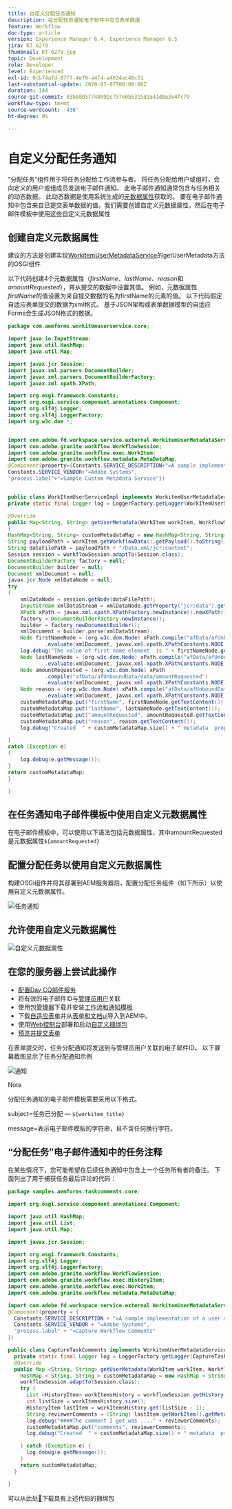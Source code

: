 ```yaml
---
title: 自定义分配任务通知
description: 在分配任务通知电子邮件中包含表单数据
feature: Workflow
doc-type: article
version: Experience Manager 6.4, Experience Manager 6.5
jira: KT-6279
thumbnail: KT-6279.jpg
topic: Development
role: Developer
level: Experienced
exl-id: 0cb74afd-87ff-4e79-a4f4-a4634ac48c51
last-substantial-update: 2020-07-07T00:00:00Z
duration: 144
source-git-commit: 03b68057748892c757e0b5315d3a41d0a2e4fc79
workflow-type: tm+mt
source-wordcount: '438'
ht-degree: 0%

---
```


# 自定义分配任务通知

“分配任务”组件用于将任务分配给工作流参与者。 将任务分配给用户或组时，会向定义的用户或组成员发送电子邮件通知。
此电子邮件通知通常包含与任务相关的动态数据。 此动态数据是使用系统生成的[元数据属性](https://experienceleague.adobe.com/docs/experience-manager-65/forms/publish-process-aem-forms/use-metadata-in-email-notifications.html?lang=zh-Hans#using-system-generated-metadata-in-an-email-notification)获取的。
要在电子邮件通知中包含来自已提交表单数据的值，我们需要创建自定义元数据属性，然后在电子邮件模板中使用这些自定义元数据属性



## 创建自定义元数据属性

建议的方法是创建实现[WorkitemUserMetadataService](https://helpx.adobe.com/cn/experience-manager/6-5/forms/javadocs/com/adobe/fd/workspace/service/external/WorkitemUserMetadataService.html#getUserMetadataMap--)的getUserMetadata方法的OSGI组件

以下代码创建4个元数据属性（_firstName_、_lastName_、_reason_&#x200B;和&#x200B;_amountRequested_），并从提交的数据中设置其值。 例如，元数据属性&#x200B;_firstName_&#x200B;的值设置为来自提交数据的名为firstName的元素的值。 以下代码假定自适应表单提交的数据为xml格式。 基于JSON架构或表单数据模型的自适应Forms会生成JSON格式的数据。


```java
package com.aemforms.workitemuserservice.core;

import java.io.InputStream;
import java.util.HashMap;
import java.util.Map;

import javax.jcr.Session;
import javax.xml.parsers.DocumentBuilder;
import javax.xml.parsers.DocumentBuilderFactory;
import javax.xml.xpath.XPath;

import org.osgi.framework.Constants;
import org.osgi.service.component.annotations.Component;
import org.slf4j.Logger;
import org.slf4j.LoggerFactory;
import org.w3c.dom.*;


import com.adobe.fd.workspace.service.external.WorkitemUserMetadataService;
import com.adobe.granite.workflow.WorkflowSession;
import com.adobe.granite.workflow.exec.WorkItem;
import com.adobe.granite.workflow.metadata.MetaDataMap;
@Component(property={Constants.SERVICE_DESCRIPTION+"=A sample implementation of a user metadata service.",
Constants.SERVICE_VENDOR+"=Adobe Systems",
"process.label"+"=Sample Custom Metadata Service"})


public class WorkItemUserServiceImpl implements WorkitemUserMetadataService {
private static final Logger log = LoggerFactory.getLogger(WorkItemUserServiceImpl.class);

@Override
public Map<String, String> getUserMetadata(WorkItem workItem, WorkflowSession workflowSession,MetaDataMap metadataMap)
{
HashMap<String, String> customMetadataMap = new HashMap<String, String>();
String payloadPath = workItem.getWorkflowData().getPayload().toString();
String dataFilePath = payloadPath + "/Data.xml/jcr:content";
Session session = workflowSession.adaptTo(Session.class);
DocumentBuilderFactory factory = null;
DocumentBuilder builder = null;
Document xmlDocument = null;
javax.jcr.Node xmlDataNode = null;
try
{
    xmlDataNode = session.getNode(dataFilePath);
    InputStream xmlDataStream = xmlDataNode.getProperty("jcr:data").getBinary().getStream();
    XPath xPath = javax.xml.xpath.XPathFactory.newInstance().newXPath();
    factory = DocumentBuilderFactory.newInstance();
    builder = factory.newDocumentBuilder();
    xmlDocument = builder.parse(xmlDataStream);
    Node firstNameNode = (org.w3c.dom.Node) xPath.compile("afData/afUnboundData/data/firstName")
            .evaluate(xmlDocument, javax.xml.xpath.XPathConstants.NODE);
    log.debug("The value of first name element  is " + firstNameNode.getTextContent());
    Node lastNameNode = (org.w3c.dom.Node) xPath.compile("afData/afUnboundData/data/lastName")
            .evaluate(xmlDocument, javax.xml.xpath.XPathConstants.NODE);
    Node amountRequested = (org.w3c.dom.Node) xPath
            .compile("afData/afUnboundData/data/amountRequested")
            .evaluate(xmlDocument, javax.xml.xpath.XPathConstants.NODE);
    Node reason = (org.w3c.dom.Node) xPath.compile("afData/afUnboundData/data/reason")
            .evaluate(xmlDocument, javax.xml.xpath.XPathConstants.NODE);
    customMetadataMap.put("firstName", firstNameNode.getTextContent());
    customMetadataMap.put("lastName", lastNameNode.getTextContent());
    customMetadataMap.put("amountRequested", amountRequested.getTextContent());
    customMetadataMap.put("reason", reason.getTextContent());
    log.debug("Created  " + customMetadataMap.size() + " metadata  properties");

}
catch (Exception e)
{
    log.debug(e.getMessage());
}
return customMetadataMap;
}

}
```

## 在任务通知电子邮件模板中使用自定义元数据属性

在电子邮件模板中，可以使用以下语法包括元数据属性，其中amountRequested是元数据属性`${amountRequested}`

## 配置分配任务以使用自定义元数据属性

构建OSGi组件并将其部署到AEM服务器后，配置分配任务组件（如下所示）以使用自定义元数据属性。


![任务通知](assets/task-notification.PNG)

## 允许使用自定义元数据属性

![自定义元数据属性](assets/custom-meta-data-properties.PNG)

## 在您的服务器上尝试此操作

* [配置Day CQ邮件服务](https://experienceleague.adobe.com/docs/experience-manager-65/administering/operations/notification.html?lang=zh-Hans#configuring-the-mail-service)
* 将有效的电子邮件ID与[管理员用户](http://localhost:4502/security/users.html)关联
* 使用[包管理器](http://localhost:4502/crx/packmgr/index.jsp)下载并安装[工作流和通知模板](assets/workflow-and-task-notification-template.zip)
* 下载[自适应表单](assets/request-travel-authorization.zip)并从[表单和文档ui](http://localhost:4502/aem/forms.html/content/dam/formsanddocuments)导入到AEM中。
* 使用[Web控制台](http://localhost:4502/system/console/bundles)部署和启动[自定义捆绑包](assets/work-items-user-service-bundle.jar)
* [预览并提交表单](http://localhost:4502/content/dam/formsanddocuments/requestfortravelauhtorization/jcr:content?wcmmode=disabled)

在表单提交时，任务分配通知将发送到与管理员用户关联的电子邮件ID。 以下屏幕截图显示了任务分配通知示例

![通知](assets/task-nitification-email.png)

>[!NOTE]
>分配任务通知的电子邮件模板需要采用以下格式。
>
> subject=任务已分配 — `${workitem_title}`
>
> message=表示电子邮件模板的字符串，且不含任何换行字符。

## “分配任务”电子邮件通知中的任务注释

在某些情况下，您可能希望在后续任务通知中包含上一个任务所有者的备注。 下面列出了用于捕获任务最后评论的代码：

```java
package samples.aemforms.taskcomments.core;

import org.osgi.service.component.annotations.Component;

import java.util.HashMap;
import java.util.List;
import java.util.Map;

import javax.jcr.Session;

import org.osgi.framework.Constants;
import org.slf4j.Logger;
import org.slf4j.LoggerFactory;
import com.adobe.granite.workflow.WorkflowSession;
import com.adobe.granite.workflow.exec.HistoryItem;
import com.adobe.granite.workflow.exec.WorkItem;
import com.adobe.granite.workflow.metadata.MetaDataMap;

import com.adobe.fd.workspace.service.external.WorkitemUserMetadataService;
@Component(property = {
  Constants.SERVICE_DESCRIPTION + "=A sample implementation of a user metadata service.",
  Constants.SERVICE_VENDOR + "=Adobe Systems",
  "process.label" + "=Capture Workflow Comments"
})

public class CaptureTaskComments implements WorkitemUserMetadataService {
  private static final Logger log = LoggerFactory.getLogger(CaptureTaskComments.class);
  @Override
  public Map <String, String> getUserMetadata(WorkItem workItem, WorkflowSession workflowSession, MetaDataMap metadataMap) {
    HashMap < String, String > customMetadataMap = new HashMap < String, String > ();
    workflowSession.adaptTo(Session.class);
    try {
      List <HistoryItem> workItemsHistory = workflowSession.getHistory(workItem.getWorkflow());
      int listSize = workItemsHistory.size();
      HistoryItem lastItem = workItemsHistory.get(listSize - 1);
      String reviewerComments = (String) lastItem.getWorkItem().getMetaDataMap().get("workitemComment");
      log.debug("####The comment I got was ...." + reviewerComments);
      customMetadataMap.put("comments", reviewerComments);
      log.debug("Created  " + customMetadataMap.size() + " metadata  properties");

    } catch (Exception e) {
      log.debug(e.getMessage());
    }
    return customMetadataMap;
  }

}
```

可以从此处[&#128279;](assets/samples.aemforms.taskcomments.taskcomments.core-1.0-SNAPSHOT.jar)下载具有上述代码的捆绑包
